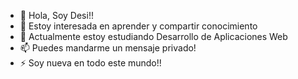- 👋 Hola, Soy Desi!!
- 👀 Estoy interesada en aprender y compartir conocimiento
- 🌱 Actualmente estoy estudiando Desarrollo de Aplicaciones Web
- 📫 Puedes mandarme un mensaje privado!
- ⚡ Soy nueva en todo este mundo!!

<!---
DesiDP/DesiDP is a ✨ special ✨ repository because its `README.md` (this file) appears on your GitHub profile.
You can click the Preview link to take a look at your changes.
--->

